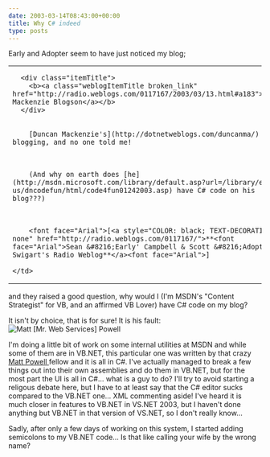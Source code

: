 ```yaml
---
date: 2003-03-14T08:43:00+00:00
title: Why C# indeed
type: posts
---
```

Early and Adopter seem to have just noticed my blog;

<table cellpadding="1" width="100%">
  <tr>
    <td valign="top">


      <div class="itemTitle">
        <b><a class="weblogItemTitle broken_link" href="http://radio.weblogs.com/0117167/2003/03/13.html#a183">Duncan Mackenzie Blogson</a></b>
      </div>


        [Duncan Mackenzie's](http://dotnetweblogs.com/duncanma/) blogging, and no one told me!



        (And why on earth does [he](http://msdn.microsoft.com/library/default.asp?url=/library/en-us/dncodefun/html/code4fun01242003.asp) have C# code on his blog???)



        <font face="Arial">[<a style="COLOR: black; TEXT-DECORATION: none" href="http://radio.weblogs.com/0117167/">**<font face="Arial">Sean &#8216;Early' Campbell & Scott &#8216;Adopter' Swigart's Radio Weblog**</a><font face="Arial">]

    </td>
  </tr>
</table>

and they raised a good question, why would I (I'm MSDN's "Content Strategist" for VB, and an affirmed VB Lover) have C# code on my blog?

It isn't by choice, that is for sure! It is his fault: <img alt="Matt [Mr. Web Services] Powell" hspace="0" src="http://msdn.microsoft.com/columns/graphics/service.gif" align="baseline" border="0" />

I'm doing a little bit of work on some internal utilities at MSDN and while some of them are in VB.NET, this particular one was written by that crazy [Matt Powell ](http://msdn.microsoft.com/columns/service.asp)fellow and it is all in C#. I've actually managed to break a few things out into their own assemblies and do them in VB.NET, but for the most part the UI is all in C#... what is a guy to do? I'll try to avoid starting a religous debate here, but I have to at least say that the C# editor sucks compared to the VB.NET one... XML commenting aside! I've heard it is much closer in features to VB.NET in VS.NET 2003, but I haven't done anything but VB.NET in that version of VS.NET, so I don't really know...

Sadly, after only a few days of working on this system, I started adding semicolons to my VB.NET code... Is that like calling your wife by the wrong name?
